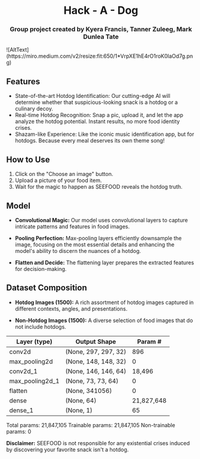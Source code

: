 


<h1 align='center'> Hack - A - Dog</h1>
<h3 align='center'> Group project created by Kyera Francis, Tanner Zuleeg, Mark Dunlea Tate</h3>
![AltText](https://miro.medium.com/v2/resize:fit:650/1*VrpXE1hE4rO1roK0laOd7g.png)
 

## Features

- State-of-the-art Hotdog Identification: Our cutting-edge AI will determine whether that suspicious-looking snack is a hotdog or a culinary decoy.
- Real-time Hotdog Recognition: Snap a pic, upload it, and let the app analyze the hotdog potential. Instant results, no more food identity crises.
- Shazam-like Experience: Like the iconic music identification app, but for hotdogs. Because every meal deserves its own theme song!

## How to Use

1. Click on the "Choose an image" button.
2. Upload a picture of your food item.
3. Wait for the magic to happen as SEEFOOD reveals the hotdog truth.


## Model

- **Convolutional Magic:** Our model uses convolutional layers to capture intricate patterns and features in food images.

- **Pooling Perfection:** Max-pooling layers efficiently downsample the image, focusing on the most essential details and enhancing the model's ability to discern the nuances of a hotdog.

- **Flatten and Decide:** The flattening layer prepares the extracted features for decision-making.

## Dataset Composition

- **Hotdog Images (1500):** A rich assortment of hotdog images captured in different contexts, angles, and presentations.

- **Non-Hotdog Images (1500):** A diverse selection of food images that do not include hotdogs. 


| Layer (type)              | Output Shape          | Param #      |
|---------------------------|-----------------------|--------------|
| conv2d                    | (None, 297, 297, 32)  | 896          |
| max_pooling2d             | (None, 148, 148, 32)  | 0            |
| conv2d_1                  | (None, 146, 146, 64)  | 18,496       |
| max_pooling2d_1           | (None, 73, 73, 64)    | 0            |
| flatten                   | (None, 341056)        | 0            |
| dense                     | (None, 64)            | 21,827,648   |
| dense_1                   | (None, 1)             | 65           |

Total params: 21,847,105
Trainable params: 21,847,105
Non-trainable params: 0





**Disclaimer:** SEEFOOD is not responsible for any existential crises induced by discovering your favorite snack isn't a hotdog.


